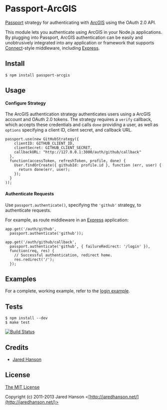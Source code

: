 # Passport-ArcGIS

[Passport](http://passportjs.org/) strategy for authenticating with [ArcGIS](https://arcgis.com/)
using the OAuth 2.0 API.

This module lets you authenticate using ArcGIS in your Node.js applications.
By plugging into Passport, ArcGIS authentication can be easily and
unobtrusively integrated into any application or framework that supports
[Connect](http://www.senchalabs.org/connect/)-style middleware, including
[Express](http://expressjs.com/).

## Install

    $ npm install passport-arcgis

## Usage

#### Configure Strategy

The ArcGIS authentication strategy authenticates users using a ArcGIS account
and OAuth 2.0 tokens.  The strategy requires a `verify` callback, which accepts
these credentials and calls `done` providing a user, as well as `options`
specifying a client ID, client secret, and callback URL.

    passport.use(new GitHubStrategy({
        clientID: GITHUB_CLIENT_ID,
        clientSecret: GITHUB_CLIENT_SECRET,
        callbackURL: "http://127.0.0.1:3000/auth/github/callback"
      },
      function(accessToken, refreshToken, profile, done) {
        User.findOrCreate({ githubId: profile.id }, function (err, user) {
          return done(err, user);
        });
      }
    ));

#### Authenticate Requests

Use `passport.authenticate()`, specifying the `'github'` strategy, to
authenticate requests.

For example, as route middleware in an [Express](http://expressjs.com/)
application:

    app.get('/auth/github',
      passport.authenticate('github'));

    app.get('/auth/github/callback', 
      passport.authenticate('github', { failureRedirect: '/login' }),
      function(req, res) {
        // Successful authentication, redirect home.
        res.redirect('/');
      });

## Examples

For a complete, working example, refer to the [login example](https://github.com/jaredhanson/passport-github/tree/master/examples/login).

## Tests

    $ npm install --dev
    $ make test

[![Build Status](https://secure.travis-ci.org/jaredhanson/passport-github.png)](http://travis-ci.org/jaredhanson/passport-github)

## Credits

  - [Jared Hanson](http://github.com/jaredhanson)

## License

[The MIT License](http://opensource.org/licenses/MIT)

Copyright (c) 2011-2013 Jared Hanson <[http://jaredhanson.net/](http://jaredhanson.net/)>

